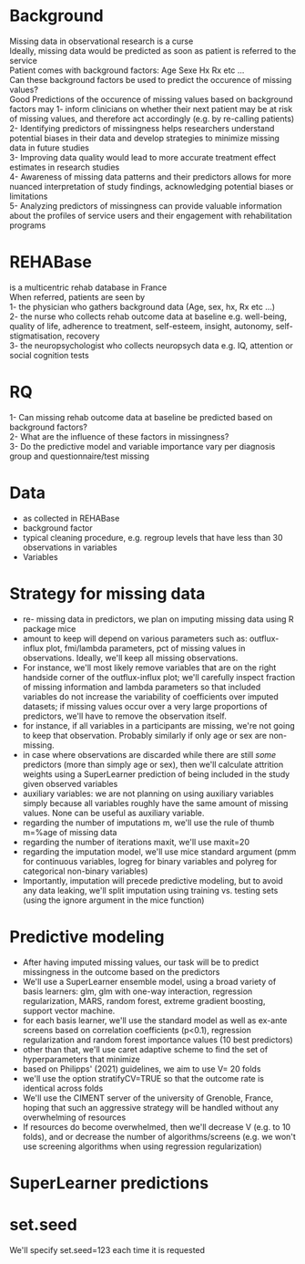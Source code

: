 # Background
Missing data in observational research is a curse  
Ideally, missing data would be predicted as soon as patient is referred to the service  
Patient comes with background factors: Age Sexe Hx Rx etc ...  
Can these background factors be used to predict the occurence of missing values?  
Good Predictions of the occurence of missing values based on background factors may 
1- inform clinicians on whether their next patient may be at risk of missing values, and therefore act accordingly (e.g. by re-calling patients)  
2- Identifying predictors of missingness helps researchers understand potential biases in their data and develop strategies to minimize missing data in future studies  
3- Improving data quality would lead to more accurate treatment effect estimates in research studies  
4- Awareness of missing data patterns and their predictors allows for more nuanced interpretation of study findings, acknowledging potential biases or limitations  
5- Analyzing predictors of missingness can provide valuable information about the profiles of service users and their engagement with rehabilitation programs  

# REHABase 
is a multicentric rehab database in France  
When referred, patients are seen by  
1- the physician who gathers background data (Age, sex, hx, Rx etc ...)  
2- the nurse who collects rehab outcome data at baseline e.g. well-being, quality of life, adherence to treatment, self-esteem, insight, autonomy, self-stigmatisation, recovery  
3- the neuropsychologist who collects neuropsych data e.g. IQ, attention or social cognition tests  

# RQ
1- Can missing rehab outcome data at baseline be predicted based on background factors?  
2- What are the influence of these factors in missingness?  
3- Do the predictive model and variable importance vary per diagnosis group and questionnaire/test missing  

# Data  
- as collected in REHABase
- background factor
- typical cleaning procedure, e.g. regroup levels that have less than 30 observations in variables
- Variables


# Strategy for missing data
- re- missing data in predictors, we plan on imputing missing data using R package mice
- amount to keep will depend on various parameters such as: outflux-influx plot, fmi/lambda parameters, pct of missing values in observations. Ideally, we'll keep all missing observations.
- For instance, we'll most likely remove variables that are on the right handside corner of the outflux-influx plot; we'll carefully inspect fraction of missing information and lambda parameters so that included  variables do not increase the variability of coefficients over imputed datasets; if missing values occur over a very large proportions of predictors, we'll have to remove the observation itself.
- for instance, if all variables in a participants are missing, we're not going to keep that observation. Probably similarly if only age or sex are non-missing.
- in case where observations are discarded while there are still _some_ predictors (more than simply age or sex), then we'll calculate attrition weights using a SuperLearner prediction of being included in the study given observed variables
- auxiliary variables: we are not planning on using auxiliary variables simply because all variables roughly have the same amount of missing values. None can be useful as auxiliary variable.
- regarding the number of imputations m, we'll use the rule of thumb m=%age of missing data
- regarding the number of iterations maxit, we'll use maxit=20
- regarding the imputation model, we'll use mice standard argument (pmm for continuous variables, logreg for binary variables and polyreg for categorical non-binary variables)
- Importantly, imputation will precede predictive modeling, but to avoid any data leaking, we'll split imputation using training vs. testing sets (using the ignore argument in the mice function)

# Predictive modeling 
- After having imputed missing values, our task will be to predict missingness in the outcome based on the predictors
- We'll use a SuperLearner ensemble model, using a broad variety of basis learners: glm, glm with one-way interaction, regression regularization, MARS, random forest, extreme gradient boosting, support vector machine.
- for each basis learner, we'll use the standard model as well as ex-ante screens based on correlation coefficients (p<0.1), regression regularization and random forest importance values (10 best predictors)
- other than that, we'll use caret adaptive scheme to find the set of hyperparameters that minimize  
- based on Philipps' (2021) guidelines, we aim to use V= 20 folds
- we'll use the option stratifyCV=TRUE so that the outcome rate is identical across folds 
- We'll use the CIMENT server of the university of Grenoble, France, hoping that such an aggressive strategy will be handled without any overwhelming of resources
- If resources do become overwhelmed, then we'll decrease V (e.g. to 10 folds), and or decrease the number of algorithms/screens (e.g. we won't use screening algorithms when using regression regularization)  


# SuperLearner predictions  

# set.seed
We'll specify set.seed=123 each time it is requested

